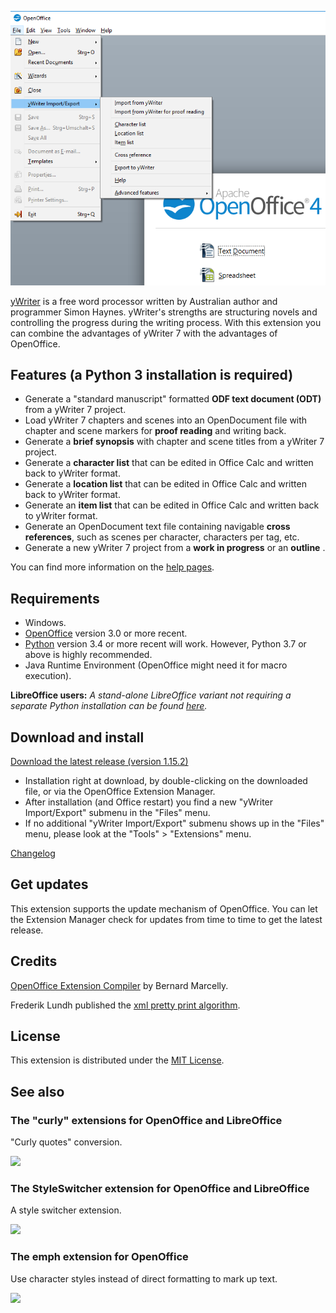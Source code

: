 ![screenshot](Screenshots/lo_menu.png)

[yWriter](http://spacejock.com/yWriter7.html) is a free word processor written by Australian author and programmer Simon Haynes. yWriter's strengths are structuring novels and controlling the progress during the writing process. With this extension you can combine the advantages of yWriter 7 with the advantages of OpenOffice.

## Features (a Python 3 installation is required)

- Generate a "standard manuscript" formatted **ODF text document (ODT)** from a yWriter 7 project.
- Load yWriter 7 chapters and scenes into an OpenDocument file with chapter and scene markers for **proof reading** and writing back.
- Generate a **brief synopsis** with chapter and scene titles from a yWriter 7 project.
- Generate a **character list** that can be edited in Office Calc and written back to yWriter format.
- Generate a **location list** that can be edited in Office Calc and
 written back to yWriter format.
- Generate an **item list** that can be edited in Office Calc and written back to yWriter format.
- Generate an OpenDocument text file containing navigable **cross references**, such as scenes per character, characters per tag, etc.
- Generate a new yWriter 7 project from a **work in progress** or an **outline** .

You can find more information on the [help pages](help).

## Requirements

- Windows.
- [OpenOffice](https://www.openoffice.org) version 3.0 or more recent.
- [Python](https://www.python.org/) version 3.4 or more recent will work. However, Python 3.7 or above is highly recommended.
- Java Runtime Environment (OpenOffice might need it for macro execution).


__LibreOffice users:__ _A stand-alone LibreOffice variant not requiring a separate Python installation can be found [here](https://peter88213.github.io/yw-cnv)._


## Download and install

[Download the latest release (version 1.15.2)](https://raw.githubusercontent.com/peter88213/pywoo/main/dist/pywoo-1.15.2.oxt)

- Installation right at download, by double-clicking on the downloaded file, or via the OpenOffice Extension Manager.
- After installation (and Office restart) you find a new "yWriter Import/Export" submenu in the "Files" menu.
- If no additional "yWriter Import/Export" submenu shows up in the "Files" menu, please look at the "Tools" > "Extensions" menu.

[Changelog](changelog)

## Get updates

This extension supports the update mechanism of OpenOffice. You can let the Extension Manager check for updates from time to time to get the latest release.

## Credits

[OpenOffice Extension Compiler](https://wiki.openoffice.org/wiki/Extensions_Packager#Extension_Compiler) by Bernard Marcelly.

Frederik Lundh published the [xml pretty print algorithm](http://effbot.org/zone/element-lib.htm#prettyprint).


## License

This extension is distributed under the [MIT License](http://www.opensource.org/licenses/mit-license.php).

## See also

### The "curly" extensions for OpenOffice and LibreOffice
"Curly quotes" conversion.

[![](https://peter88213.github.io/img/curly_thumb.png)](https://peter88213.github.io/curly/)

### The StyleSwitcher extension for OpenOffice and LibreOffice
A style switcher extension.

[![](https://peter88213.github.io/img/styleswitcher_thumb.png)](https://peter88213.github.io/StyleSwitcher/)

### The emph extension for OpenOffice
Use character styles instead of direct formatting to mark up text.

[![](https://peter88213.github.io/img/emph_thumb.png)](https://peter88213.github.io/emph/)
